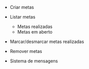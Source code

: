 - Criar metas
- Listar metas
    - Metas realizadas
    - Metas em aberto

- Marcar/desmarcar metas realizadas
- Remover metas
- Sistema de mensagens